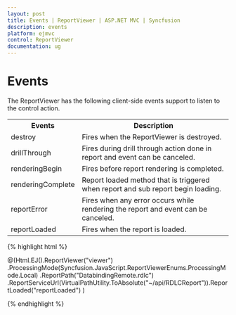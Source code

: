 ```yaml
---
layout: post
title: Events | ReportViewer | ASP.NET MVC | Syncfusion
description: events
platform: ejmvc
control: ReportViewer
documentation: ug
---
```


# Events

The ReportViewer has the following client-side events support to listen to the control action.


<table>
<tr>
<th>
Events</th><th>
Description</th></tr>
<tr>
<td>
destroy</td><td>
Fires when the ReportViewer is destroyed.</td></tr>
<tr>
<td>
drillThrough</td><td>
Fires during drill through action done in report and event can be canceled.</td></tr>
<tr>
<td>
renderingBegin</td><td>
Fires before report rendering is completed.</td></tr>
<tr>
<td>
renderingComplete</td><td>
Report loaded method that is triggered when report and sub report begin loading.</td></tr>
<tr>
<td>
reportError</td><td>
Fires when any error occurs while rendering the report and event can be canceled.</td></tr>
<tr>
<td>
reportLoaded</td><td>
Fires when the report is loaded.</td></tr>
</table>


{% highlight html %}

@(Html.EJ().ReportViewer("viewer")
.ProcessingMode(Syncfusion.JavaScript.ReportViewerEnums.ProcessingMode.Local)
.ReportPath("DatabindingRemote.rdlc")
.ReportServiceUrl(VirtualPathUtility.ToAbsolute("~/api/RDLCReport")).ReportLoaded("reportLoaded") )


<script type="text/javascript">
    function reportLoaded(senderObj) {
        $.ajax({
            type: "POST",
            contentType: "application/json; charset=utf-8",
            url: '../wcf/Reportservice.svc/GetOrderDetails',
            dataType: "json",
            processData: false,
            crossDomain: true,
            async: false,
            timeout: 5000,
            success: function (result) {
                reportdata = result.d;
                var dataManger = ej.DataManager(reportdata);
                var query = ej.Query().select("OrderID", "CustomerID", "EmployeeID", "Freight", "ShipCity", "ShipCountry");
                reportResult = dataManger.executeLocal(query);
                var reportModel = $("#viewer").data('ejReportViewer');
                reportModel.model.dataSources = [{ value: reportResult, name: "remote" }];
            },
            error: function (result) {
                alert(result);
            }
        });
    }
</script>

{% endhighlight %}




